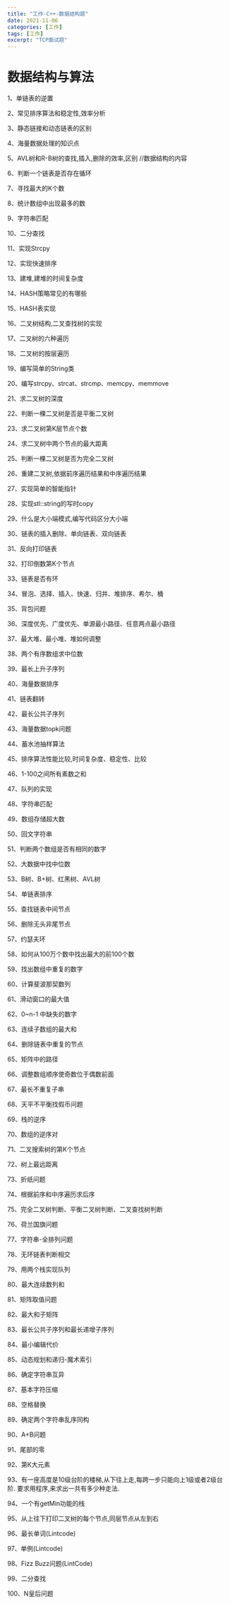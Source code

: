 ```yaml
---
title: "工作-C++-数据结构题"
date: 2021-11-06
categories: [工作]
tags: [工作]
excerpt: "TCP面试题"
---
```


# 数据结构与算法

1、单链表的逆置

2、常见排序算法和稳定性,效率分析

3、静态链接和动态链表的区别

4、海量数据处理的知识点

5、AVL树和R-B树的查找,插入,删除的效率,区别  //数据结构的内容

6、判断一个链表是否存在循环

7、寻找最大的K个数

8、统计数组中出现最多的数

9、字符串匹配

10、二分查找

11、实现Strcpy

12、实现快速排序

13、建堆,建堆的时间复杂度

14、HASH策略常见的有哪些

15、HASH表实现

16、二叉树结构,二叉查找树的实现

17、二叉树的六种遍历

18、二叉树的按层遍历

19、编写简单的String类

20、编写strcpy、strcat、strcmp、memcpy、memmove

21、求二叉树的深度

22、判断一棵二叉树是否是平衡二叉树

23、求二叉树第K层节点个数

24、求二叉树中两个节点的最大距离

25、判断一棵二叉树是否为完全二叉树

26、重建二叉树,依据前序遍历结果和中序遍历结果

27、实现简单的智能指针

28、实现stl::string的写时copy

29、什么是大小端模式,编写代码区分大小端

30、链表的插入删除、单向链表、双向链表

31、反向打印链表

32、打印倒数第K个节点

33、链表是否有环

34、冒泡、选择、插入、快速、归并、堆排序、希尔、桶

35、背包问题

36、深度优先、广度优先、单源最小路径、任意两点最小路径

37、最大堆、最小堆、堆如何调整

38、两个有序数组求中位数

39、最长上升子序列

40、海量数据排序

41、链表翻转

42、最长公共子序列

43、海量数据topk问题

44、蓄水池抽样算法

45、排序算法性能比较,时间复杂度、稳定性、比较

46、1-100之间所有素数之和

47、队列的实现

48、字符串匹配

49、数组存储超大数

50、回文字符串

51、判断两个数组是否有相同的数字

52、大数据中找中位数

53、B树、B+树、红黑树、AVL树

54、单链表排序

55、查找链表中间节点

56、删除无头非尾节点

57、约瑟夫环

58、如何从100万个数中找出最大的前100个数

59、找出数组中重复的数字

60、计算斐波那契数列

61、滑动窗口的最大值

62、0~n-1 中缺失的数字

63、连续子数组的最大和

64、删除链表中重复的节点

65、矩阵中的路径

66、调整数组顺序使奇数位于偶数前面

67、最长不重复子串

68、天平不平衡找假币问题

69、栈的逆序

70、数组的逆序对

71、二叉搜索树的第K个节点

72、树上最远距离

73、折纸问题

74、根据前序和中序遍历求后序

75、完全二叉树判断、平衡二叉树判断、二叉查找树判断

76、荷兰国旗问题

77、字符串-全排列问题

78、无环链表判断相交

79、用两个栈实现队列

80、最大连续数列和

81、矩阵取值问题

82、最大和子矩阵

83、最长公共子序列和最长递增子序列

84、最小编辑代价

85、动态规划和递归-魔术索引

86、确定字符串互异

87、基本字符压缩

88、空格替换

89、确定两个字符串乱序同构

90、A+B问题

91、尾部的零

92、第K大元素

93、有一座高度是10级台阶的楼梯,从下往上走,每跨一步只能向上1级或者2级台阶. 要求用程序,来求出一共有多少种走法. 

94、一个有getMin功能的栈

95、从上往下打印二叉树的每个节点,同层节点从左到右

96、最长单词(Lintcode)

97、单例(Lintcode)

98、Fizz Buzz问题(LintCode)

99、二分查找

100、N皇后问题